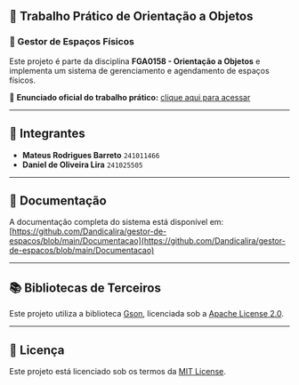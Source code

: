 ## 🧠 Trabalho Prático de Orientação a Objetos
### 💼 Gestor de Espaços Físicos

Este projeto é parte da disciplina **FGA0158 - Orientação a Objetos** e implementa um sistema de gerenciamento e agendamento de espaços físicos.

🔗 **Enunciado oficial do trabalho prático:** [clique aqui para acessar](https://github.com/andrelanna/fga0158/blob/b8af45673ddf655f8d9e828564b3e83929c2b3f7/trabalhoPratico/README.md)

---

## 👥 Integrantes

- **Mateus Rodrigues Barreto** `241011466`
- **Daniel de Oliveira Lira** `241025505`

---

## 📖 Documentação

A documentação completa do sistema está disponível em:  
[https://github.com/Dandicalira/gestor-de-espacos/blob/main/Documentacao](https://github.com/Dandicalira/gestor-de-espacos/blob/main/Documentacao)

---

## 📚 Bibliotecas de Terceiros

Este projeto utiliza a biblioteca [Gson](https://github.com/google/gson), licenciada sob a [Apache License 2.0](https://www.apache.org/licenses/LICENSE-2.0).

---

## 📄 Licença

Este projeto está licenciado sob os termos da [MIT License](https://opensource.org/licenses/MIT).
